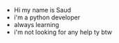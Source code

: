- Hi my name is Saud
- i'm a python developer
- always learning
- i'm not looking for any help ty btw

<!---
ri-ok9/ri-ok9 is a ✨ special ✨ repository because its `README.md` (this file) appears on your GitHub profile.
You can click the Preview link to take a look at your changes.
--->
